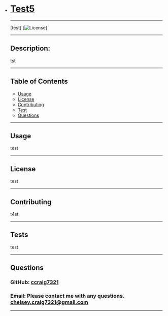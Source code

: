 *
     # [Test5](#foo)

    ___

    [test]
    [![License](https://img.shields.io/badge/apm-l-:packageName)]

    ___
    
    ## Description: 
    tst

    ___

    ## Table of Contents
    * [Usage](#usage)
    * [License](#license)
    * [Contributing](#contributing)
    * [Test](#test)
    * [Questions](#questions)


    ___

    ## Usage
    test

    ___

    ## License
    test

    ___

    ## Contributing
    t4st

    ___

    ## Tests
    test

    ___

    ## Questions


    ### GitHub: [ccraig7321](http://github.com/ccraig7321)


    ### Email: Please contact me with any questions. chelsey.craig7321@gmail.com 

    ___
    
    
    
    
    
    
    
    
    

    